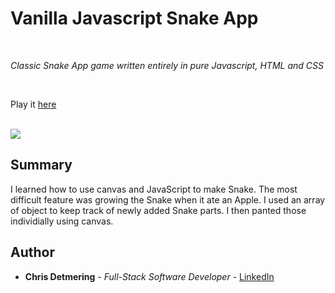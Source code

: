 # Vanilla Javascript Snake App

<br>

_Classic Snake App game written entirely in pure Javascript, HTML and CSS_

<br>

Play it [here](https://andysterks.github.io/JS-Tetris)

<br>

<image src="screenshot.png">

## Summary

I learned how to use canvas and JavaScript to make Snake. The most difficult feature was growing the Snake when it ate an Apple. I used an array of object to keep track 
of newly added Snake parts. I then panted those individially using canvas. 
## Author

* **Chris Detmering** - *Full-Stack Software Developer* - [LinkedIn](https://www.linkedin.com/in/chris-detmering-1b8b9851/)

